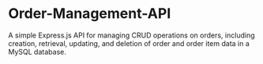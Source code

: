 # Order-Management-API
A simple Express.js API for managing CRUD operations on orders, including creation, retrieval, updating, and deletion of order and order item data in a MySQL database.
